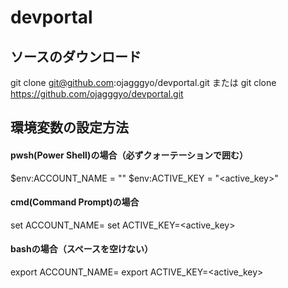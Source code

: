 # devportal

## ソースのダウンロード
git clone git@github.com:ojagggyo/devportal.git
または
git clone https://github.com/ojagggyo/devportal.git




## 環境変数の設定方法
#### pwsh(Power Shell)の場合（必ずクォーテーションで囲む）
$env:ACCOUNT_NAME = "<username>"
$env:ACTIVE_KEY = "<active_key>"

#### cmd(Command Prompt)の場合
set ACCOUNT_NAME=<username>
set ACTIVE_KEY=<active_key>

#### bashの場合（スペースを空けない）
export ACCOUNT_NAME=<username>
export ACTIVE_KEY=<active_key>
